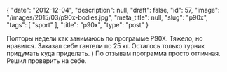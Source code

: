 {
    "date": "2012-12-04",
    "description": null,
    "draft": false,
    "id": 57,
    "image": "/images/2015/03/p90x-bodies.jpg",
    "meta_title": null,
    "slug": "p90x",
    "tags": [
        "sport"
    ],
    "title": "p90x",
    "type": "post"
}


 Полторы недели как занимаюсь по программе P90X. Тяжело, но нравится. Заказал себе гантели по 25 кг. Осталось только турник придумать куда приделать. )
По отзывам программа просто отличная. Решил проверить на себе.
